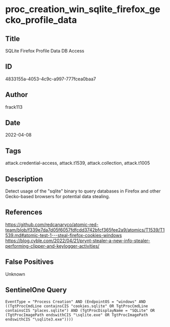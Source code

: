 # proc_creation_win_sqlite_firefox_gecko_profile_data

## Title
SQLite Firefox Profile Data DB Access

## ID
4833155a-4053-4c9c-a997-777fcea0baa7

## Author
frack113

## Date
2022-04-08

## Tags
attack.credential-access, attack.t1539, attack.collection, attack.t1005

## Description
Detect usage of the "sqlite" binary to query databases in Firefox and other Gecko-based browsers for potential data stealing.

## References
https://github.com/redcanaryco/atomic-red-team/blob/f339e7da7d05f6057fdfcdd3742bfcf365fee2a9/atomics/T1539/T1539.md#atomic-test-1---steal-firefox-cookies-windows
https://blog.cyble.com/2022/04/21/prynt-stealer-a-new-info-stealer-performing-clipper-and-keylogger-activities/

## False Positives
Unknown

## SentinelOne Query
```
EventType = "Process Creation" AND (EndpointOS = "windows" AND ((TgtProcCmdLine containsCIS "cookies.sqlite" OR TgtProcCmdLine containsCIS "places.sqlite") AND (TgtProcDisplayName = "SQLite" OR (TgtProcImagePath endswithCIS "\sqlite.exe" OR TgtProcImagePath endswithCIS "\sqlite3.exe"))))

```